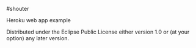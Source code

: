 #shouter

Heroku web app example

Distributed under the Eclipse Public License either version 1.0 or (at
your option) any later version.
